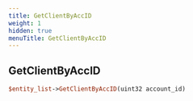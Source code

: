 ```yaml
---
title: GetClientByAccID
weight: 1
hidden: true
menuTitle: GetClientByAccID
---
```

## GetClientByAccID
```perl
$entity_list->GetClientByAccID(uint32 account_id)
```
